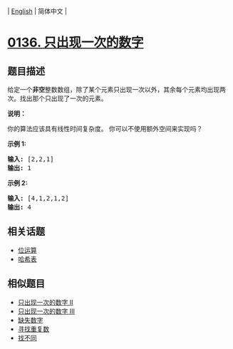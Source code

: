 
| [English](README_EN.md) | 简体中文 |

# [0136. 只出现一次的数字](https://leetcode-cn.com/problems/single-number/)

## 题目描述

<p>给定一个<strong>非空</strong>整数数组，除了某个元素只出现一次以外，其余每个元素均出现两次。找出那个只出现了一次的元素。</p>

<p><strong>说明：</strong></p>

<p>你的算法应该具有线性时间复杂度。 你可以不使用额外空间来实现吗？</p>

<p><strong>示例 1:</strong></p>

<pre><strong>输入:</strong> [2,2,1]
<strong>输出:</strong> 1
</pre>

<p><strong>示例&nbsp;2:</strong></p>

<pre><strong>输入:</strong> [4,1,2,1,2]
<strong>输出:</strong> 4</pre>


## 相关话题

- [位运算](https://leetcode-cn.com/tag/bit-manipulation)
- [哈希表](https://leetcode-cn.com/tag/hash-table)

## 相似题目

- [只出现一次的数字 II](../single-number-ii/README.md)
- [只出现一次的数字 III](../single-number-iii/README.md)
- [缺失数字](../missing-number/README.md)
- [寻找重复数](../find-the-duplicate-number/README.md)
- [找不同](../find-the-difference/README.md)
